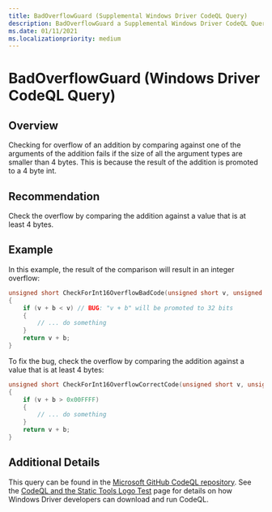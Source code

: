 ```yaml
---
title: BadOverflowGuard (Supplemental Windows Driver CodeQL Query)
description: BadOverflowGuard a Supplemental Windows Driver CodeQL Query
ms.date: 01/11/2021
ms.localizationpriority: medium
---
```


# BadOverflowGuard (Windows Driver CodeQL Query)

## Overview

Checking for overflow of an addition by comparing against one of the arguments of the addition fails if the size of all the argument types are smaller than 4 bytes. This is because the result of the addition is promoted to a 4 byte int.

## Recommendation

Check the overflow by comparing the addition against a value that is at least 4 bytes.

## Example

In this example, the result of the comparison will result in an integer overflow:

```cpp
unsigned short CheckForInt16OverflowBadCode(unsigned short v, unsigned short b)
{
    if (v + b < v) // BUG: "v + b" will be promoted to 32 bits
    {
        // ... do something
    }
    return v + b;
}
```

To fix the bug, check the overflow by comparing the addition against a value that is at least 4 bytes:

```cpp
unsigned short CheckForInt16OverflowCorrectCode(unsigned short v, unsigned short b)
{
    if (v + b > 0x00FFFF)
    {
        // ... do something
    }
    return v + b;
}
```

## Additional Details

This query can be found in the [Microsoft GitHub CodeQL repository](https://github.com/microsoft/Windows-Driver-Developer-Supplemental-Tools).  See the [CodeQL and the Static Tools Logo Test](./static-tools-and-codeql.md) page for details on how Windows Driver developers can download and run CodeQL.
